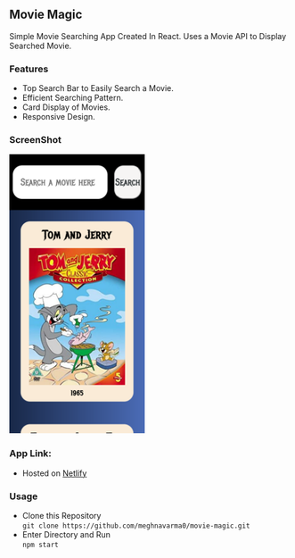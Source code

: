 ## Movie Magic

Simple Movie Searching App Created In React. Uses a Movie API to Display Searched Movie.

### Features
- Top Search Bar to Easily Search a Movie.
- Efficient Searching Pattern.
- Card Display of Movies.
- Responsive Design.

### ScreenShot
 <img src="/ss/1.png" height="500px"></img>
 
### App Link:
- Hosted on [Netlify](https://moviemagicsearch.netlify.app/)

### Usage
- Clone this Repository <br> `git clone https://github.com/meghnavarma0/movie-magic.git`
- Enter Directory and Run <br>`npm start` 
